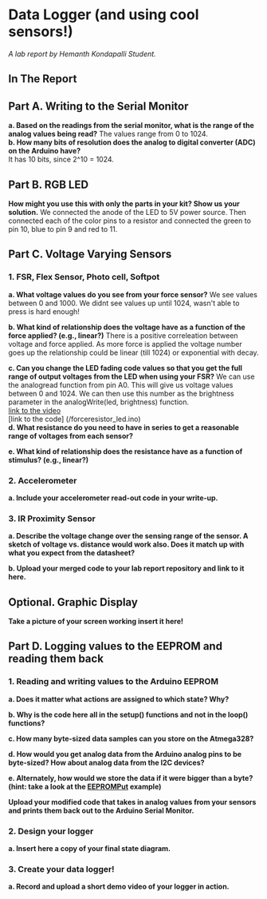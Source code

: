 # Data Logger (and using cool sensors!)

*A lab report by Hemanth Kondapalli Student.*

## In The Report

## Part A.  Writing to the Serial Monitor
 
**a. Based on the readings from the serial monitor, what is the range of the analog values being read?**
 The values range from 0 to 1024. <br>
**b. How many bits of resolution does the analog to digital converter (ADC) on the Arduino have?**<br>
It has 10 bits, since 2^10 = 1024. 

## Part B. RGB LED

**How might you use this with only the parts in your kit? Show us your solution.**
We connected the anode of the LED to 5V power source. Then connected each of the color pins to a resistor and connected the green to pin 10, blue to pin 9 and red to 11.

## Part C. Voltage Varying Sensors 
 
### 1. FSR, Flex Sensor, Photo cell, Softpot

**a. What voltage values do you see from your force sensor?**
We see values between 0 and 1000. We didnt see values up until 1024, wasn't able to press is hard enough!

**b. What kind of relationship does the voltage have as a function of the force applied? (e.g., linear?)**
There is a positive correleation between voltage and force applied. As more force is applied the voltage number goes up the relationship could be linear (till 1024) or exponential with decay. 

**c. Can you change the LED fading code values so that you get the full range of output voltages from the LED when using your FSR?**
We can use the analogread function from pin A0. This will give us voltage values between 0 and 1024. We can then use this number as the brightness parameter in the analogWrite(led, brightness) function. <br>
[link to the video](https://youtu.be/bNC21NYjnT8) <br>
[link to the code] (/forceresistor_led.ino) <br>
**d. What resistance do you need to have in series to get a reasonable range of voltages from each sensor?**

**e. What kind of relationship does the resistance have as a function of stimulus? (e.g., linear?)**

### 2. Accelerometer
 
**a. Include your accelerometer read-out code in your write-up.**

### 3. IR Proximity Sensor

**a. Describe the voltage change over the sensing range of the sensor. A sketch of voltage vs. distance would work also. Does it match up with what you expect from the datasheet?**

**b. Upload your merged code to your lab report repository and link to it here.**

## Optional. Graphic Display

**Take a picture of your screen working insert it here!**

## Part D. Logging values to the EEPROM and reading them back
 
### 1. Reading and writing values to the Arduino EEPROM

**a. Does it matter what actions are assigned to which state? Why?**

**b. Why is the code here all in the setup() functions and not in the loop() functions?**

**c. How many byte-sized data samples can you store on the Atmega328?**

**d. How would you get analog data from the Arduino analog pins to be byte-sized? How about analog data from the I2C devices?**

**e. Alternately, how would we store the data if it were bigger than a byte? (hint: take a look at the [EEPROMPut](https://www.arduino.cc/en/Reference/EEPROMPut) example)**

**Upload your modified code that takes in analog values from your sensors and prints them back out to the Arduino Serial Monitor.**

### 2. Design your logger
 
**a. Insert here a copy of your final state diagram.**

### 3. Create your data logger!
 
**a. Record and upload a short demo video of your logger in action.**
